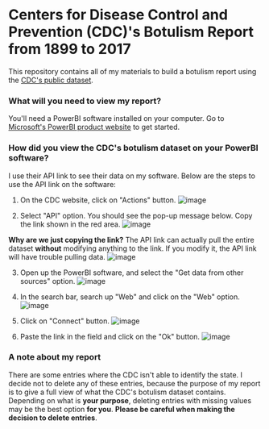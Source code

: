 # Centers for Disease Control and Prevention (CDC)'s Botulism Report from 1899 to 2017
This repository contains all of my materials to build a botulism report using the [CDC's public dataset](https://data.cdc.gov/Foodborne-Waterborne-and-Related-Diseases/Botulism/66i6-hisz/about_data). 

### What will you need to view my report?
You'll need a PowerBI software installed on your computer. Go to [Microsoft's PowerBI product website](https://www.microsoft.com/en-us/power-platform/products/power-bi) to get started.

### How did you view the CDC's botulism dataset on your PowerBI software?
I use their API link to see their data on my software. Below are the steps to use the API link on the software:


1) On the CDC website, click on "Actions" button.
![image](https://github.com/user-attachments/assets/b7db61a1-ab4b-43e3-a39d-79851088e642)

2) Select "API" option. You should see the pop-up message below. Copy the link shown in the red area.
![image](https://github.com/user-attachments/assets/86fb07b0-62ee-40bc-84b4-36d24fbd2770)

<b>Why are we just copying the link?</b> The API link can actually pull the entire dataset <b>without</b> modifying anything to the link. If you modify it, the API link will have trouble pulling data.
![image](https://github.com/user-attachments/assets/6d47a64c-be2a-4b26-b55b-1e7337c89fb5)

3) Open up the PowerBI software, and select the "Get data from other sources" option.
![image](https://github.com/user-attachments/assets/601e466e-f942-408a-b998-c4f4bdf466db)

4) In the search bar, search up "Web" and click on the "Web" option.
![image](https://github.com/user-attachments/assets/4d38f876-36d5-4fcb-8788-a56f2e22d638)

5) Click on "Connect" button.
![image](https://github.com/user-attachments/assets/956ef7cd-3d74-4460-9be7-49c35e03772d)

6) Paste the link in the field and click on the "Ok" button.
![image](https://github.com/user-attachments/assets/abab43fa-68af-4b47-b757-8247d3e1da0a)

### A note about my report
There are some entries where the CDC isn't able to identify the state. I decide not to delete any of these entries, because the purpose of my report is to give a full view of what the CDC's botulism dataset contains. Depending on what is <b>your purpose</b>, deleting entries with missing values may be the best option <b>for you</b>. <b>Please be careful when making the decision to delete entries</b>. 





